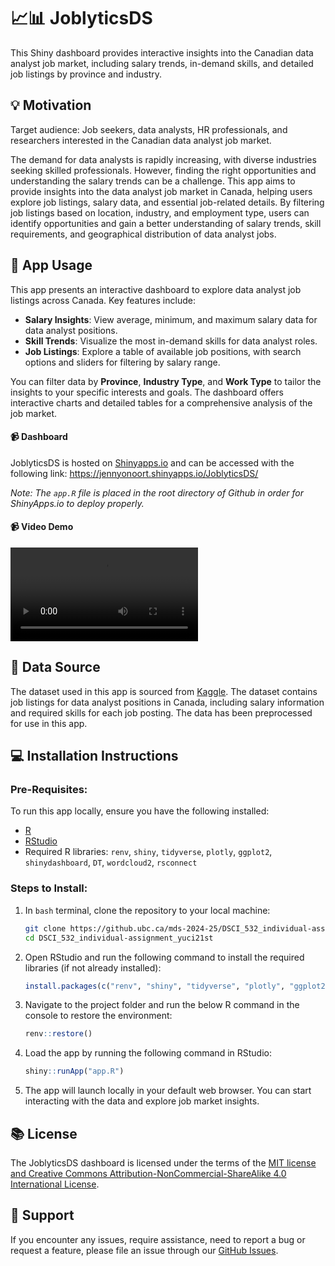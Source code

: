 # 📈📊 JoblyticsDS

This Shiny dashboard provides interactive insights into the Canadian data analyst job market, including salary trends, in-demand skills, and detailed job listings by province and industry.

## 💡 Motivation
Target audience: Job seekers, data analysts, HR professionals, and researchers interested in the Canadian data analyst job market.

The demand for data analysts is rapidly increasing, with diverse industries seeking skilled professionals. However, finding the right opportunities and understanding the salary trends can be a challenge. This app aims to provide insights into the data analyst job market in Canada, helping users explore job listings, salary data, and essential job-related details. By filtering job listings based on location, industry, and employment type, users can identify opportunities and gain a better understanding of salary trends, skill requirements, and geographical distribution of data analyst jobs.

## 📖 App Usage
This app presents an interactive dashboard to explore data analyst job listings across Canada. Key features include:

- **Salary Insights**: View average, minimum, and maximum salary data for data analyst positions.
- **Skill Trends**: Visualize the most in-demand skills for data analyst roles.
- **Job Listings**: Explore a table of available job positions, with search options and sliders for filtering by salary range.
  
You can filter data by **Province**, **Industry Type**, and **Work Type** to tailor the insights to your specific interests and goals. The dashboard offers interactive charts and detailed tables for a comprehensive analysis of the job market.

#### 📹 Dashboard

JoblyticsDS is hosted on [Shinyapps.io](https://www.shinyapps.io/) and can be accessed with the following link: https://jennyonoort.shinyapps.io/JoblyticsDS/

_Note: The `app.R` file is placed in the root directory of Github in order for ShinyApps.io to deploy properly._

#### 📹 Video Demo
![JoblyticsDS Demo](./img/demo.mp4)

## 🔢 Data Source

The dataset used in this app is sourced from [Kaggle](https://www.kaggle.com/datasets/amanbhattarai695/data-analyst-job-roles-in-canada). The dataset contains job listings for data analyst positions in Canada, including salary information and required skills for each job posting. The data has been preprocessed for use in this app.

## 💻 Installation Instructions

### Pre-Requisites:
To run this app locally, ensure you have the following installed:
- [R](https://cran.r-project.org/)
- [RStudio](https://posit.co/download/rstudio-desktop/)
- Required R libraries: `renv`, `shiny`, `tidyverse`, `plotly`, `ggplot2`, `shinydashboard`, `DT`, `wordcloud2`, `rsconnect`

### Steps to Install:

1. In `bash` terminal, clone the repository to your local machine:
   ```bash
   git clone https://github.ubc.ca/mds-2024-25/DSCI_532_individual-assignment_yuci21st.git
   cd DSCI_532_individual-assignment_yuci21st
   ```

2. Open RStudio and run the following command to install the required libraries (if not already installed):
    ```R
    install.packages(c("renv", "shiny", "tidyverse", "plotly", "ggplot2", "shinydashboard", "DT", "wordcloud2", "rsconnect"))
    ```

3. Navigate to the project folder and run the below R command in the console to restore the environment:
    ```R
    renv::restore()
    ```

4. Load the app by running the following command in RStudio:
    ```R
    shiny::runApp("app.R")
    ```

5. The app will launch locally in your default web browser. You can start interacting with the data and explore job market insights.

## 📚 License

The JoblyticsDS dashboard is licensed under the terms of the [MIT license and Creative Commons Attribution-NonCommercial-ShareAlike 4.0 International License](./LICENSE.md).

## 🤜 Support

If you encounter any issues, require assistance, need to report a bug or request a feature, please file an issue through our [GitHub Issues](https://github.ubc.ca/mds-2024-25/DSCI_532_individual-assignment_yuci21st/issues).